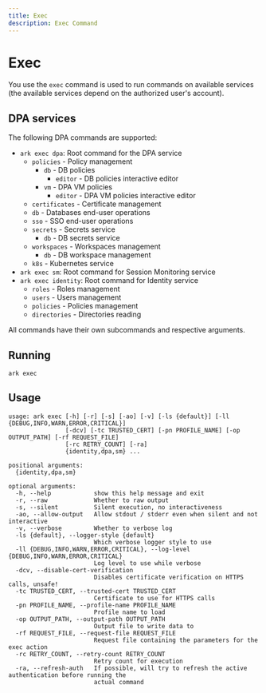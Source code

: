 ```yaml
---
title: Exec
description: Exec Command
---
```


# Exec

You use the `exec` command is used to run commands on available services (the available services depend on the authorized user's account).

## DPA services

The following DPA commands are supported:

- `ark exec dpa`: Root command for the DPA service
    - `policies` - Policy management
        - `db` - DB policies
            - `editor` - DB policies interactive editor
        - `vm` - DPA VM policies
            - `editor` - DPA VM policies interactive editor
    - `certificates` - Certificate management
    - `db` - Databases end-user operations
    - `sso` - SSO end-user operations
    - `secrets` - Secrets service
        - `db` - DB secrets service
    - `workspaces` - Workspaces management
        - `db` - DB workspace management
    - `k8s` - Kubernetes service
- `ark exec sm`: Root command for Session Monitoring service
- `ark exec identity`: Root command for Identity service
    - `roles` - Roles management
    - `users` - Users management
    - `policies` - Policies management
    - `directories` - Directories reading

All commands have their own subcommands and respective arguments.

## Running
```shell linenums="0"
ark exec
```

## Usage
```shell
usage: ark exec [-h] [-r] [-s] [-ao] [-v] [-ls {default}] [-ll {DEBUG,INFO,WARN,ERROR,CRITICAL}]
                [-dcv] [-tc TRUSTED_CERT] [-pn PROFILE_NAME] [-op OUTPUT_PATH] [-rf REQUEST_FILE]
                [-rc RETRY_COUNT] [-ra]
                {identity,dpa,sm} ...

positional arguments:
  {identity,dpa,sm}

optional arguments:
  -h, --help            show this help message and exit
  -r, --raw             Whether to raw output
  -s, --silent          Silent execution, no interactiveness
  -ao, --allow-output   Allow stdout / stderr even when silent and not interactive
  -v, --verbose         Whether to verbose log
  -ls {default}, --logger-style {default}
                        Which verbose logger style to use
  -ll {DEBUG,INFO,WARN,ERROR,CRITICAL}, --log-level {DEBUG,INFO,WARN,ERROR,CRITICAL}
                        Log level to use while verbose
  -dcv, --disable-cert-verification
                        Disables certificate verification on HTTPS calls, unsafe!
  -tc TRUSTED_CERT, --trusted-cert TRUSTED_CERT
                        Certificate to use for HTTPS calls
  -pn PROFILE_NAME, --profile-name PROFILE_NAME
                        Profile name to load
  -op OUTPUT_PATH, --output-path OUTPUT_PATH
                        Output file to write data to
  -rf REQUEST_FILE, --request-file REQUEST_FILE
                        Request file containing the parameters for the exec action
  -rc RETRY_COUNT, --retry-count RETRY_COUNT
                        Retry count for execution
  -ra, --refresh-auth   If possible, will try to refresh the active authentication before running the
                        actual command
```